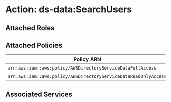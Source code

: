 # Action: ds-data:SearchUsers

## Attached Roles

## Attached Policies

| Policy ARN | Policy Name |
|------------|-------------|
| `arn:aws:iam::aws:policy/AWSDirectoryServiceDataFullAccess` | [AWSDirectoryServiceDataFullAccess](../policies.md#awsdirectoryservicedatafullaccess) |
| `arn:aws:iam::aws:policy/AWSDirectoryServiceDataReadOnlyAccess` | [AWSDirectoryServiceDataReadOnlyAccess](../policies.md#awsdirectoryservicedatareadonlyaccess) |

## Associated Services

